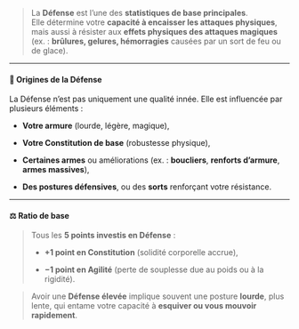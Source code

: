 > La **Défense** est l’une des **statistiques de base principales**.  
> Elle détermine votre **capacité à encaisser les attaques physiques**, mais aussi à résister aux **effets physiques des attaques magiques** (ex. : **brûlures, gelures, hémorragies** causées par un sort de feu ou de glace).

---

#### 📌 **Origines de la Défense**

La Défense n’est pas uniquement une qualité innée. Elle est influencée par plusieurs éléments :

- **Votre armure** (lourde, légère, magique),
    
- **Votre Constitution de base** (robustesse physique),
    
- **Certaines armes** ou améliorations (ex. : **boucliers**, **renforts d’armure**, **armes massives**),
    
- **Des postures défensives**, ou des **sorts** renforçant votre résistance.
    

---

#### ⚖️ **Ratio de base**

> Tous les **5 points investis en Défense** :
> 
> - **+1 point en Constitution** (solidité corporelle accrue),
>     
> - **−1 point en Agilité** (perte de souplesse due au poids ou à la rigidité).
>     

> Avoir une **Défense élevée** implique souvent une posture **lourde**, plus lente, qui entame votre capacité à **esquiver ou vous mouvoir rapidement**.